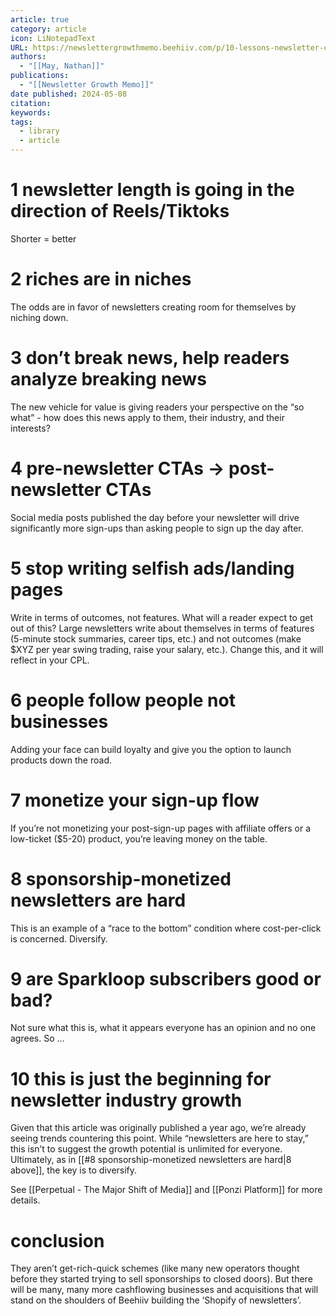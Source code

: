 ```yaml
---
article: true
category: article
icon: LiNotepadText
URL: https://newslettergrowthmemo.beehiiv.com/p/10-lessons-newsletter-conference
authors:
  - "[[May, Nathan]]"
publications:
  - "[[Newsletter Growth Memo]]"
date published: 2024-05-08
citation: 
keywords: 
tags:
  - library
  - article
---
```


# 1 newsletter length is going in the direction of Reels/Tiktoks

Shorter = better

# 2 riches are in niches

The odds are in favor of newsletters creating room for themselves by niching down.

# 3 don’t break news, help readers analyze breaking news

The new vehicle for value is giving readers your perspective on the “so what” - how does this news apply to them, their industry, and their interests?

# 4 pre-newsletter CTAs → post-newsletter CTAs

Social media posts published the day before your newsletter will drive significantly more sign-ups than asking people to sign up the day after.

# 5 stop writing selfish ads/landing pages

Write in terms of outcomes, not features. What will a reader expect to get out of this? Large newsletters write about themselves in terms of features (5-minute stock summaries, career tips, etc.) and not outcomes (make $XYZ per year swing trading, raise your salary, etc.). Change this, and it will reflect in your CPL.

# 6 people follow people not businesses

Adding your face can build loyalty and give you the option to launch products down the road.

# 7 monetize your sign-up flow

If you’re not monetizing your post-sign-up pages with affiliate offers or a low-ticket ($5-20) product, you’re leaving money on the table.

# 8 sponsorship-monetized newsletters are hard

This is an example of a “race to the bottom” condition where cost-per-click is concerned. Diversify.

# 9 are Sparkloop subscribers good or bad?

Not sure what this is, what it appears everyone has an opinion and no one agrees. So …

# 10 this is just the beginning for newsletter industry growth

Given that this article was originally published a year ago, we’re already seeing trends countering this point. While “newsletters are here to stay,” this isn’t to suggest the growth potential is unlimited for everyone. Ultimately, as in [[#8 sponsorship-monetized newsletters are hard|8 above]], the key is to diversify.

See [[Perpetual - The Major Shift of Media]] and [[Ponzi Platform]] for more details.

# conclusion

They aren’t get-rich-quick schemes (like many new operators thought before they started trying to sell sponsorships to closed doors). But there will be many, many more cashflowing businesses and acquisitions that will stand on the shoulders of Beehiiv building the ‘Shopify of newsletters’.



